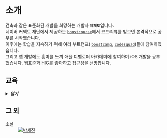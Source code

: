 <main>
  <h1>소개</h1>
  <p>
    건축과 같은 표준화된 개발을 희망하는 개발자 <b><code>제페토</code></b>입니다.<br />
    네이버 커넥트 재단에서 제공하는 <a href="https://www.boostcourse.org/"><code>boostcourse</code></a>에서 코드리뷰를 받으면 본격적으로 공부를 시작했습니다.<br />
    이후에는 학습을 지속하기 위해 여러 부트캠프( <a href="https://boostcamp.connect.or.kr/"><code>boostcamp</code></a>, <a href="https://www.codesquad.kr/"><code>codesquad</code></a>)들에 참여하였습니다.<br />
    그리고 앱 개발에도 흥미를 느껴 애플 디벨로퍼 아카데미에 참여하며 iOS 개발을 공부했습니다.
    웹표준과 HIG를 좋아하고 접근성을 선망합니다.
  </p>
  <section>
    <h2>교육</h2>
    <details>
      <summary>
        <strong>
          <em>열기</em>
        </strong>
      </summary>
      <table>
        <thead>
          <tr>
            <th>교육기관</th>
            <th>과정</th>
            <th>내용</th>
          </tr>
        </thead>
        <tbody>
          <tr>
            <td rowspan="3">
              <img src="https://ssl.pstatic.net/static/m/mooc/p/partner/boostcrs/new_boostcourse_18.svg" width="150"/>
            </td>
            <td>
              <code>웹 UI 개발</code>
            </td>
            <td>
              <blockquote>
                <details>
                  <summary>
                    <em>이미지 및 링크<em>
                  </summary>
                  <hr />
                  <a href="https://www.boostcourse.org/certificate/A20220307-418895">
                    <img
                      src="https://github.com/saejinpark/saejinpark/assets/54755633/ef695292-ec38-42ca-86e0-97d0c132ca8b"
                      width="300"
                      alt="웹 UI 수료증"
                    />
                  </a>
                </details>
              </blockquote>
              <dl>
                <dt>코스명</dt>
                <dd>[부스트코스] 웹 UI 개발</dd>
                <dt>언어</dt>
                <dd>HTML, CSS</dd>
                <dt>기술 </dt>
                <dd>웹 퍼블리싱, 시맨틱 마크업, 웹 접근성</dd>
              <dl>
            </td>
          </tr>
          <tr>
            <td>
              <code>웹 백엔드</code>
            </td>
            <td>
              <blockquote>
                <details>
                  <summary>
                    <em>이미지 및 링크<em>
                  </summary>
                  <hr />
                  <a href="http://www.boostcourse.org/certificate/A20220629-813783?langCode=ko">
                    <img
                      src="https://github.com/saejinpark/saejinpark/assets/54755633/c4837ea3-f4f7-4e97-bdb6-dada4c028f8f"
                      width="300"
                      alt="웹 백엔드 수료증"
                    />
                  </a>
                </details>
              </blockquote>
              <dl>
                <dt>
                  코스명
                </dt>
                <dd>
                  [부스트코스] 웹 백엔드
                </dd>
                <dt>
                  언어 
                </dt>
                <dd>
                  Java, Sql
                </dd>
                <dt>
                  기술 
                </dt>
                <dd>
                  Spring, MySQL
                </dd>
              <dl>
            </td>
          </tr>
          <tr>
            <td>
              <code>웹 풀스택</code>
            </td>
            <td>
              <blockquote>
                <details>
                  <summary>
                    <em>이미지 및 링크<em>
                  </summary>
                  <hr />
                  <a href="http://www.boostcourse.org/certificate/A20230202-228972?langCode=ko" />
                    <img src="https://github.com/saejinpark/saejinpark/assets/54755633/7eca5907-24b3-4d3f-a491-bfda4c17263d" 
                      width="300"
                      alt="웹 풀스택 수료증"
                    />
                  </a>
                </details>
              </blockquote>
              <dl>
                <dt>코스명</dt>
                <dd>[부스트코스] 웹프로그래밍</dd>
                <dt>언어 </dt>
                <dd>HTML, CSS, JavaScript, Java, Sql</dd>
                <dt>기술 </dt>
                <dd>웹 퍼블리싱, 시맨틱 마크업, 프론트엔드 개발, 웹 접근성, Spring, MySQL</dd>
              <dl>
            </td>
          </tr>
          <tr>
            <td>
              <img src="https://ssl.pstatic.net/static/dm/boostcamp/img/img_boostcamp_logo_m.png"  width="150"/>
            </td>
            <td>
              <code>Web·Mobile 챌린지</code>
            </td>
            <td>
              <blockquote>
                <details>
                  <summary>이미지</summary>
                  <hr />
                  <img src="https://github.com/saejinpark/saejinpark/assets/54755633/6f105441-ceab-4bef-acd1-9afb5e227a6d" 
                    width="300"
                    alt="수료증"
                  />
                </details>
              </blockquote>
              <ol>
                <li>버전관리도구(git과 GitHub)</li>
                <li>프로그래밍 언어 기본 : JavaScript</li>
                <li>개발 환경</li>
                <li>객체지향 프로그래밍</li>
                <li>함수형 프로그래밍</li>
                <li>비동기 프로그래밍</li>
                <li>프로그램 설계와 구조</li>
                <li>운영 체제와 컴퓨터 구조</li>
                <li>자료구조</li>
                <li>네트워크 프로그래밍</li>
              </ol>
            </td>
          </tr>
          <tr>
            <td>
              <img src="https://www.codesquad.kr/static/home1-7c5957508cc4189f879e921c33243e12.svg" width="150"/>
            </td>
            <td>
              프론트엔드
              <br />
              마스터즈 max
              <br />
              <code>2023-01-01</code>
              <br />
              ~ <code>2023-09-05</code>
            </td>
            <td>
              <h3>개인 프로젝트</h3>
              <ul>
                <dl>
                  <dt>정적 페이지 개발</dt>
                  <dd>
                    HTML, CSS, DOM, Event 기초<br /> 브라우저 렌더링, git, Node.JS 개발환경, DOM APIs, Event 중급, Templating, 웹 애니메이션,
                  </dd>
                  <dt>데이터 통신</dt>
                  <dd>
                    디버깅, 데이터 fetching, 비동기 통신, API Server
                  </dd>
                  <dt>알고리즘 구현</dt>
                  <dd>
                    ES Classes,비동기제어, Promise 패턴, 정렬, 탐색
                  </dd>
                  <dt>쇼핑몰 개발</dt>
                  <dd>
                    ES Modules, 객체지향 자바스크립트. MVC와 의존성관리, 재사용컴포넌트
                  </dd>
                  <dt>인터랙티브 웹사이트</dt>
                  <dd>
                    Event 고급제어, 커스텀 웹서버
                  </dd>
                  <dt>FE 세미나</dt>
                  <dd>
                    JS 특징 파헤치기
                  </dd>
                </dl>
              </ul>
              <h3>팀 프로젝트</h3>
              <ul>
                <dl>
                  <dt>할 일 관리 서비스</dt>
                  <dd>
                    FE 빌드 (웹팩, 바벨), 옵저버 패턴, 함수단위 프로그래밍
                  </dd>
                  <dt>할 일 관리 서비스</dt>
                  <dd>
                    FE 빌드 (웹팩, 바벨), 옵저버 패턴, 함수단위 프로그래밍
                  </dd>
                  <dt>온라인 주문 서비스</dt>
                  <dd>
                    타입스크립트, 에러핸들링
                  </dd>
                  <dt>상품 관리</dt>
                  <dd>
                    클라이언트 상태관리, React 기초
                  </dd>
                  <dt>온라인 예약 서비스</dt>
                  <dd>
                    리액트 훅, 리액트 스타일, 커스텀 훅, 상태관리
                  </dd>
                  <dt>이슈 관리 서비스</dt>
                  <dd>
                    컴포넌트 기반 개발, 스토리 북, 최적화, 테스팅
                  </dd>
                </dl>
              </ul>
            </td>
          </tr>
          <tr>
            <td>
              <img src="https://github.com/user-attachments/assets/d52a23f1-0339-4694-958c-a496f42e10de" width="150"/>
            </td>
            <td>
              애플 디벨로퍼 아카데미
              <br />
              <code>2024-03-01</code>
              <br />
              ~
              <code>2024-12-13</code>
            </td>
            <td>
              <ul>
                <li>CBL</li>
                <li>HIG</li>
                <li>Swift</li>
                <li>SwfitUI</li>
              </ul>
            </td>
          </tr>
        </tbody>
      </table>
    </details>
  </section>
  <section>
    <h2>그 외</h2>
    <dl>
      <dt>소셜</dt>
      <dd>
        <a href="https://www.linkedin.com/in/%EC%84%B8%EC%A7%84-%EB%B0%95-770b57233/"><img src="https://img.shields.io/badge/LinkedIn-0A66C2.svg?style=for-the-badge&logo=LinkedIn&logoColor=white" alt="박세진"></a>
      </dd>
    </dl>
  </section>
</main>
